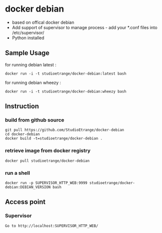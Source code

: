 # docker debian

* based on offical docker debian
* Add support of supervisor to manage process - add your *.conf files into /etc/supervisor/
* Python installed

## Sample Usage

for running debian latest :

	docker run -i -t studioetrange/docker-debian:latest bash

for running debian wheezy :

	docker run -i -t studioetrange/docker-debian:wheezy bash

## Instruction 

### build from github source

	git pull https://github.com/StudioEtrange/docker-debian
	cd docker-debian
	docker build -t=studioetrange/docker-debian .

### retrieve image from docker registry

	docker pull studioetrange/docker-debian

### run a shell 

	docker run -p SUPERVISOR_HTTP_WEB:9999 studioetrange/docker-debian:DEBIAN_VERSION bash

## Access point

### Supervisor

	Go to http://localhost:SUPERVISOR_HTTP_WEB/
